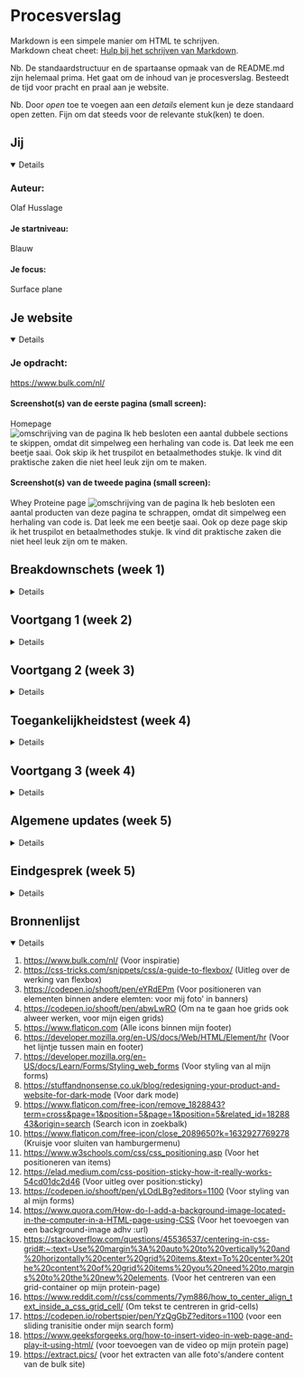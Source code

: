 # Procesverslag
Markdown is een simpele manier om HTML te schrijven.  
Markdown cheat cheet: [Hulp bij het schrijven van Markdown](https://github.com/adam-p/markdown-here/wiki/Markdown-Cheatsheet).

Nb. De standaardstructuur en de spartaanse opmaak van de README.md zijn helemaal prima. Het gaat om de inhoud van je procesverslag. Besteedt de tijd voor pracht en praal aan je website.

Nb. Door *open* toe te voegen aan een *details* element kun je deze standaard open zetten. Fijn om dat steeds voor de relevante stuk(ken) te doen.





## Jij

<details open>

### Auteur:
Olaf Husslage

#### Je startniveau:
Blauw

#### Je focus:
Surface plane
 
</details>





## Je website

<details open>

### Je opdracht:
https://www.bulk.com/nl/

#### Screenshot(s) van de eerste pagina (small screen): 
Homepage  
<img src="images/page_1.png" width="375px" alt="omschrijving van de pagina">
Ik heb besloten een aantal dubbele sections te skippen, omdat dit simpelweg een herhaling van code is. Dat leek me een beetje saai. Ook skip ik het truspilot en betaalmethodes stukje. Ik vind dit praktische zaken die niet heel leuk zijn om te maken.

#### Screenshot(s) van de tweede pagina (small screen):
Whey Proteine page 
<img src="images/page_2.png" width="375px" alt="omschrijving van de pagina">
Ik heb besloten een aantal producten van deze pagina te schrappen, omdat dit simpelweg een herhaling van code is. Dat leek me een beetje saai. Ook op deze page skip ik het truspilot en betaalmethodes stukje. Ik vind dit praktische zaken die niet heel leuk zijn om te maken.
 
</details>





## Breakdownschets (week 1)

<details>

### de hele pagina: 
<img src="images/breakdown_1.png" width="375px" alt="breakdown van de hele pagina">

<img src="images/breakdown2.png" width="375px" alt="breakdown van de hele pagina">

### dynamisch deel (bijv menu): 
<img src="images/dynamisch_deel.jpg" width="375px" alt="breakdown van een dynamisch deel">

### wellicht nog een dynamisch deel (bijv filter): 
<img src="images/dummy-plaatje.jpg" width="375px" alt="breakdown van nog een dynamisch deel">

</details>





## Voortgang 1 (week 2)

<details>

### Stand van zaken
Ik heb mijn volledige HTML geschreven op basis van mijn breakdown-schets. Ik denk dat ik klaar ben voor het schrijven van mijn CSS. 


### Verslag van meeting
Omdat ik nog niet super veel gedaan heb, is er niet zoveel feedback:
- Ik heb mooie code geschreven en kan idd aan de slag met CSS
- Heading's kloppen nog niet, binnen article H3 en erbuiten H2
- Robert gaat me de maandag erna helpen met mijn code

Maandag: met robert afgesproken dat alle headings binnen articles een h3 zijn en alle headings binnen sections h2's. Er is vanzelfsprekend 1x een H1, helemaal bovenaan de page.

</details>





## Voortgang 2 (week 3)

<details>

### Stand van zaken
Hier dit ging goed & dit was lastig (neem ook screenshots op van delen van je website en code)

Wat niet goed ging was dat mijn grid template voor een paar afbeeldingen op de homepage niet goed werkte, waardoor deze afbeeldingen niet geplaatst werden zoals ik wil. Het ging hier om 3 afbeeldingen, waarbij er op de eerste rij 1 afbeelding moest komen en op de 2e rij 2 afbeeldingen. Door zelf te proberen ben ik erachter gekomen dat het lag aan dat de width per afbeelding op 100% moest staan. Dit heb ik gedaan en de afbeeldingen postioneerden zoals ik het wilde. 

Hier stond het verkeerd:
<img src="images/verkeerde_positionering_grid.png" width="375px" alt="grid werkte niet">

Nu staat het zo (door bij inspecteren te kijken naar de vakken in de grid template en hoe daar een afbeelding in past):
<img src="images/goede_positionering_grid.png" width="375px" alt="grid werkt wel">

Ik heb goede code geschreven en kan verder met transities voor mijn menu's.

### Verslag van meeting
- Grid row start en end bij elementen toevoegen in een grid, om ze goed te positioneren.
- Minder classes en meer css selectoren in plaats daarvan gebruiken.
- Volgens de studentassistent ben ik goed op weg en is het wijs om met transities te beginnen (hamburger, winkelmand).

</details>





## Toegankelijkheidstest (week 4)

<details>

### Bevindingen
Lijst met je bevindingen die in de test naar voren kwamen:

#### Kleurenblindheid-bril
Maakt niet echt verschil in of je dingen wel of niet kan lezen. Alles wat wit is ziet er alleen veel geler uit. Grijze tekst nog wel leesbaar maar wel iets moeilijker. Andere kleuren als blauw zijn veel intenser. 

Veranderingen die ik kan toepassen: zwarte tekst ipv grijze tekst gebruiken.


#### Low contrast-bril (blurry vision) 
Enige wat je nog kan lezen zijn de grote lettertypes. Kleine lettertypes en al helemaal in het grijs worden onleesbaar. 

Wat een oplossing zou kunnen doen is een modus toevoegen waarbij je in kan stellen dat lettertypes veel groter worden en wederom de grijze tekst zwart maken.


#### Hemifield loss-bril 
Het verschil met hoe je normaal ziet is niet heel groot. Er is alleen een stukje van je beeld afgesneden, maar dit is niet problematisch.


#### Elastiekje om 2 vingers 
Scrollen is echt moeilijk geworden. Je hebt bij een macbook namelijk 2 vingers nodig om te scrollen. Typen gaat nog wel.

Modus toestaan waarin je met 1 vinger kan scrollen kan dit wellicht oplossen.


#### Parkingson-nabootsing
Typen wordt bijna onmogelijk, scrollen gaat nog enigszins.

Dit is wellicht op te lossen door voice control toe te passen in je site.

#### Feedback klasgenoot nav tabben door site
- Search bar opmaak kan je misschien veranderen
- Dingen die geen buttons zijn als een a met link stylen, alleen als iets binnen een page werkt mag het alleen een button zijn
- ‘Nieuw’ niet als button
- Winkelmandje werkt nog niet dus wordt ook nog niet gepakt

#### Test met screenreader
- Hamburgermenu wordt uitgesproken als een link
- Winkelmandje heeft geen link dus wordt niet uitgesproken
- Alle teksten worden uitgesproken
- Alle links worden uitgesproken
- Images worden niet genoemd (moet ik echt fixen, anders loopt mn andere page echt in de soep.

Ik ga al deze feedback verwerken.
</details>




## Voortgang 3 (week 4)

<details>

### Stand van zaken
Alles gaat eigenlijk volgens plan en ik ben lekker op schema. Het enige wat me niet lukt is de header sticky maken..

### Verslag van meeting
hier na afloop snel de uitkomsten van de meeting vastleggen

- Iets meer pseudo classes gebruiken, classes vooral voor Java gebruiken (maar ik wil juist classes voor sections om het overzicht voor mezelf te bewaren)
- #'s in href toevoegen.
- Oplossing gevonden voor sticky nav met de student-assistent. (= width: 100vw op de nav, op de main een 6em padding, de header position:fixed en voor de slider een width van 100%. Ten slotte een maximale breedte voor box die eromheen zit met daarbij overflow:hidden)

</details>



## Algemene updates (week 5)

<details>
6-10: mijn CSS tussentijds gevalideerd en kreeg alleen 4 waarschuwingen. Geen errors:


<img src="images/css_validatie_1.png" width="375px" alt="css validatie">

6-10: mijn JS tussentijds gevalideerd en kreeg alleen 2 errors: missing semicolon. Het ging hier slechts om 2 console-logs:

<img src="images/js_validatie_1.png" width="375px" alt="js validatie">

6-10: mijn HTML tussentijds gevalideerd en kreeg 18 errors en 22 waarschuwingen. De errors gingen vooral om img en a die binenn een ul staan, omdat dit niet mag als child van een ul element. 

<img src="images/html_validatie_1.png" width="375px" alt="html validatie 1">

<img src="images/html_validatie_1.2.png" width="375px" alt="html validatie 1.2">

Ook stond er een figcaption binnen een atricle en dit mag je alleen gebruiken binnen een parent met de naam 'figure'. Dit kon ik niet wijzigen naar figure, omdat het ging om een grid block met zowel een article met tekst en articles met img's. Uiteindelijk heb ik het op moeten lossen met een div (tevens ook enige div in mijn hele code), omdat ik zo sections kon gebruiken en die gelijkwaardige styling kon geven. Zo bleef mijn grid er mooi uit zien. Het resultaat:

<img src="images/div_gebruikt.png" width="375px" alt="code met div">

<img src="images/resultaat_grid_div.2.png" width="375px" alt="html validatie 1.2">


Alle errors heb ik verwerkt en de waarschuwingen heb ik ook gecontroleerd.


Ik ben ook verder gegaan met mijn 2e page. Hier ben ik bezig met buttons naar de volgende pagina's met resultaten.

Begonnen met een grid-template:
<img src="images/grid_buttons.png" width="375px" alt="grid voor buttons">

Resultaat van mijn buttons:
<img src="images/resultaat_buttons.png" width="375px" alt="resultaat voor buttons">

</details>


## Eindgesprek (week 5)

<details>

### Stand van zaken

Dit waren de laatste dingen die ik nog wilde doen voor het eindgesprek:

- [x] Read.me doornemen en dingen toevoegen (makkelijk)
- [x] E-mail veld mooi stylen (makkelijk)
- [x] Video toevoegen (hier had ik moeite mee, maar dat kwam omdat ik hem niet op de juiste manier exporteerde)
- [x] Menu en winkelmand meer stylen (makkelijk)
- [x] Focus state toevoegen aan 2e page (makkelijk)
- [x] Sorteren toevoegen (wist niet hoe, Han heeft het me geleerd)
- [x] Nieuwe producten toevoegen aan protein-page (makkelijk)
- [x] Css correct neerzetten, specifiek en niet specifiek. Van boven naar beneden (makkelijk)
- [x] HTML notities controleren en toevoegen - zo gedaan
- [x] Css valideren - was perfect
- [x] HTML valideren - kleine aanpassingen gedaan
- [x] JS valideren - was perfect


### Screenshot(s)

Hier de screenshots van mijn site, gemaakt met iPhone 12:

<img src="images/homescreen.png" width="375px" alt="homescreen">

<img src="images/protein-page.png" width="375px" alt="protein-page">

</details>




## Bronnenlijst

<details open>

1. https://www.bulk.com/nl/ (Voor inspiratie)
2. https://css-tricks.com/snippets/css/a-guide-to-flexbox/ (Uitleg over de werking van flexbox)
3. https://codepen.io/shooft/pen/eYRdEPm (Voor positioneren van elementen binnen andere elemten: voor mij foto' in banners)
4. https://codepen.io/shooft/pen/abwLwRO (Om na te gaan hoe grids ook alweer werken, voor mijn eigen grids)
5. https://www.flaticon.com (Alle icons binnen mijn footer)
6. https://developer.mozilla.org/en-US/docs/Web/HTML/Element/hr (Voor het lijntje tussen main en footer)
7. https://developer.mozilla.org/en-US/docs/Learn/Forms/Styling_web_forms (Voor styling van al mijn forms)
8. https://stuffandnonsense.co.uk/blog/redesigning-your-product-and-website-for-dark-mode (Voor dark mode)
9. https://www.flaticon.com/free-icon/remove_1828843?term=cross&page=1&position=5&page=1&position=5&related_id=1828843&origin=search (Search icon in zoekbalk)
10. https://www.flaticon.com/free-icon/close_2089650?k=1632927769278 (Kruisje voor sluiten van hamburgermenu)
11. https://www.w3schools.com/css/css_positioning.asp (Voor het positioneren van items)
12. https://elad.medium.com/css-position-sticky-how-it-really-works-54cd01dc2d46 (Voor uitleg over position:sticky)
13. https://codepen.io/shooft/pen/yLOdLBg?editors=1100 (Voor styling van al mijn forms)
14. https://www.quora.com/How-do-I-add-a-background-image-located-in-the-computer-in-a-HTML-page-using-CSS (Voor het toevoegen van een background-image adhv :url) 
15. https://stackoverflow.com/questions/45536537/centering-in-css-grid#:~:text=Use%20margin%3A%20auto%20to%20vertically%20and%20horizontally%20center%20grid%20items.&text=To%20center%20the%20content%20of%20grid%20items%20you%20need%20to,margins%20to%20the%20new%20elements. (Voor het centreren van een grid-container op mijn protein-page)
16. https://www.reddit.com/r/css/comments/7ym886/how_to_center_align_text_inside_a_css_grid_cell/ (Om tekst te centreren in grid-cells)
17. https://codepen.io/robertspier/pen/YzQgGbZ?editors=1100 (voor een sliding tranisitie onder mijn search form)
18. https://www.geeksforgeeks.org/how-to-insert-video-in-web-page-and-play-it-using-html/ (voor toevoegen van de video op mijn proteïn page)
19. https://extract.pics/ (voor het extracten van alle foto's/andere content van de bulk site)

</details>